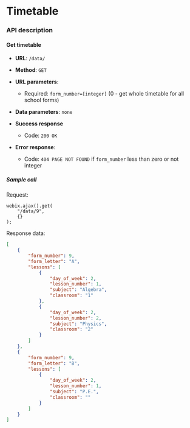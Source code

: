 # Timetable


### API description

#### Get timetable

* **URL**:
`/data/`

* **Method**:
`GET`
  
* **URL parameters**:
    * Required:
    `form_number=[integer]` (0 - get whole timetable for all school forms)

* **Data parameters**:
`none`

* **Success response**
    * Code: `200 OK`
 
* **Error response**:
    * Code: `404 PAGE NOT FOUND` if `form_number` less than zero or not integer

##### Sample call

Request:
```
webix.ajax().get(
    "/data/9",
    {}
);
```

Response data:
```json
[
    {
        "form_number": 9,
        "form_letter": "A",
        "lessons": [
            {
                "day_of_week": 2,
                "lesson_number": 1,
                "subject": "Algebra",
                "classroom": "1"
            },
            {
                "day_of_week": 2,
                "lesson_number": 2,
                "subject": "Physics",
                "classroom": "2"
            }
        ]
    },
    {
        "form_number": 9,
        "form_letter": "B",
        "lessons": [
            {
                "day_of_week": 2,
                "lesson_number": 1,
                "subject": "P.E.",
                "classroom": ""
            }
        ]
    }
]
```
